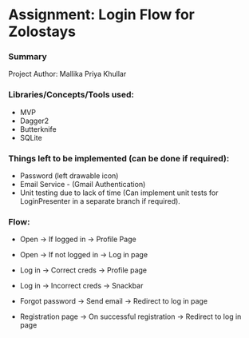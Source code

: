 # Assignment: Login Flow for Zolostays

### Summary
Project Author: Mallika Priya Khullar

### Libraries/Concepts/Tools used:
* MVP
* Dagger2
* Butterknife
* SQLite

### Things left to be implemented (can be done if required):
* Password (left drawable icon)
* Email Service - (Gmail Authentication)
* Unit testing due to lack of time (Can implement unit tests for LoginPresenter in a separate branch if required).

### Flow:
* Open -> If logged in -> Profile Page
* Open -> If not logged in -> Log in page

* Log in -> Correct creds -> Profile page
* Log in -> Incorrect creds -> Snackbar

* Forgot password -> Send email -> Redirect to log in page

* Registration page -> On successful registration -> Redirect to log in page
